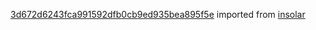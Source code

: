 [3d672d6243fca991592dfb0cb9ed935bea895f5e](https://github.com/insolar/insolar/commit/3d672d6243fca991592dfb0cb9ed935bea895f5e) imported from [insolar](https://github.com/insolar/insolar)
